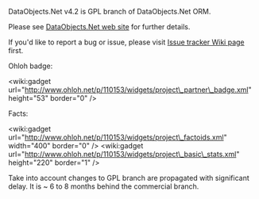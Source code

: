 DataObjects.Net v4.2 is GPL branch of DataObjects.Net ORM.

Please see [DataObjects.Net web site](http://dataobjects.net) for further details.

If you'd like to report a bug or issue, please visit [Issue tracker Wiki page](http://wiki.dataobjects.net/index.php?title=Issue_tracker) first.

Ohloh badge:

&lt;wiki:gadget url="http://www.ohloh.net/p/110153/widgets/project\_partner\_badge.xml" height="53" border="0" /&gt;

Facts:

&lt;wiki:gadget url="http://www.ohloh.net/p/110153/widgets/project\_factoids.xml" width="400" border="0" /&gt;
&lt;wiki:gadget url="http://www.ohloh.net/p/110153/widgets/project\_basic\_stats.xml" height="220"  border="1" /&gt;

Take into account changes to GPL branch are propagated with significant delay. It is ~ 6 to 8 months behind the commercial branch.